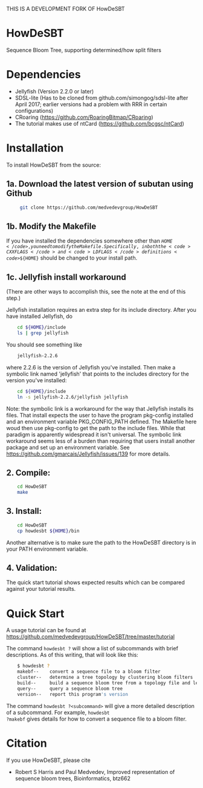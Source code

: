 THIS IS A DEVELOPMENT FORK OF HowDeSBT

# HowDeSBT
Sequence Bloom Tree, supporting determined/how split filters

# Dependencies

* Jellyfish (Version 2.2.0 or later)
* SDSL-lite (Has to be cloned from github.com/simongog/sdsl-lite after
April 2017; earlier versions had a problem with RRR in certain configurations)
* CRoaring (https://github.com/RoaringBitmap/CRoaring)
* The tutorial makes use of ntCard (https://github.com/bcgsc/ntCard)

# Installation

To install HowDeSBT from the source:  

## 1a. Download the latest version of subutan using Github  
```bash  
     git clone https://github.com/medvedevgroup/HowDeSBT  
```  

## 1b. Modify the Makefile

If you have installed the dependencies somewhere other than
<code>${HOME}</code>, you need to modify the Makefile. Specifically, in
both the <code>CXXFLAGS</code> and <code>LDFLAGS</code> definitions
<code>$${HOME}</code> should be changed to your install path.

## 1c. Jellyfish install workaround 

(There are other ways to accomplish this, see the note at the end
of this step.)

Jellyfish installation requires an extra step for its include
directory. After you have installed Jellyfish, do
```bash  
    cd ${HOME}/include
    ls | grep jellyfish
```
You should see something like
```bash  
    jellyfish-2.2.6
```
where 2.2.6 is the version of Jellyfish you've installed. Then make a
symbolic link named 'jellyfish' that points to the includes directory
for the version you've installed:
```bash  
    cd ${HOME}/include
    ln -s jellyfish-2.2.6/jellyfish jellyfish
```

Note: the symbolic link is a workaround for the way that Jellyfish installs
its files. That install expects the user to have the program pkg-config
installed and an environment variable PKG_CONFIG_PATH defined. The Makefile
here woud then use pkg-config to get the path to the include files. While that
paradigm is apparently widespread it isn't universal. The symbolic link
workaround seems less of a burden than requiring that users install another
package and set up an environment variable. See
https://github.com/gmarcais/Jellyfish/issues/139 for more details.

## 2. Compile:  
```bash  
    cd HowDeSBT  
    make  
```

## 3. Install:  

```bash  
    cd HowDeSBT  
    cp howdesbt ${HOME}/bin
```

Another alternative is to make sure the path to the HowDeSBT directory is in
your PATH environment variable.

## 4. Validation:  

The quick start tutorial shows expected results which can be compared against
your tutorial results.

# Quick Start

A usage tutorial can be found at
https://github.com/medvedevgroup/HowDeSBT/tree/master/tutorial

The command <code>howdesbt ?</code> will show a list of subcommands with brief
descriptions. As of this writing, that will look like this:
```bash  
    $ howdesbt ?
    makebf--    convert a sequence file to a bloom filter
    cluster--   determine a tree topology by clustering bloom filters
    build--     build a sequence bloom tree from a topology file and leaves
    query--     query a sequence bloom tree
    version--   report this program's version

```

The command <code>howdesbt ?\<subcommand\></code> will give a more detailed
description of a subcommand.  For example, <code>howdesbt ?makebf</code>
gives details for how to convert a sequence file to a bloom filter.
     
# Citation
If you use HowDeSBT, please cite
* Robert S Harris and Paul Medvedev, Improved representation of sequence bloom trees, Bioinformatics, btz662

